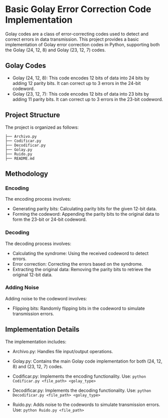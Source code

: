 Basic Golay Error Correction Code Implementation
===

Golay codes are a class of error-correcting codes used to detect and correct errors in data transmission. This project provides a basic implementation of Golay error correction codes in Python, supporting both the Golay (24, 12, 8) and Golay (23, 12, 7) codes.

## Golay Codes
- Golay (24, 12, 8): This code encodes 12 bits of data into 24 bits by adding 12 parity bits. It can correct up to 3 errors in the 24-bit codeword.
- Golay (23, 12, 7): This code encodes 12 bits of data into 23 bits by adding 11 parity bits. It can correct up to 3 errors in the 23-bit codeword.

## Project Structure
The project is organized as follows:

```
├── Archivo.py
├── Codificar.py
├── Decodificar.py
├── Golay.py
├── Ruido.py
├── README.md
```

## Methodology
### Encoding
The encoding process involves:

- Generating parity bits: Calculating parity bits for the given 12-bit data.
- Forming the codeword: Appending the parity bits to the original data to form the 23-bit or 24-bit codeword.

### Decoding
The decoding process involves:

- Calculating the syndrome: Using the received codeword to detect errors.
- Error correction: Correcting the errors based on the syndrome.
- Extracting the original data: Removing the parity bits to retrieve the original 12-bit data.

### Adding Noise
Adding noise to the codeword involves:

- Flipping bits: Randomly flipping bits in the codeword to simulate transmission errors.

## Implementation Details
The implementation includes:

- Archivo.py: Handles file input/output operations.
- Golay.py: Contains the main Golay code implementation for both (24, 12, 8) and (23, 12, 7) codes.

- Codificar.py: Implements the encoding functionality. Use: ```python Codificar.py <file_path> <golay_type>```
- Decodificar.py: Implements the decoding functionality. Use: ```python Decodificar.py <file_path> <golay_type>```
- Ruido.py: Adds noise to the codewords to simulate transmission errors. Use: ```python Ruido.py <file_path>```